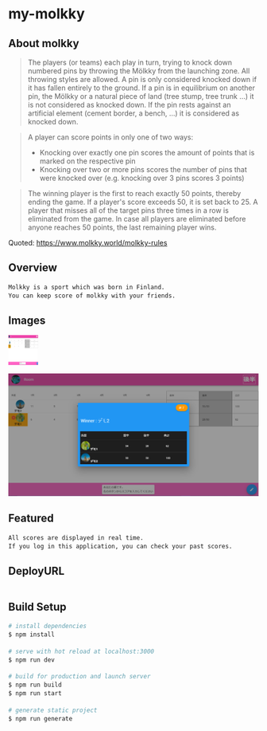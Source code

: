 # my-molkky

## About molkky

> The players (or teams) each play in turn, trying to knock down numbered pins by throwing the Mölkky from the launching zone. All throwing styles are allowed. A pin is only considered knocked down if it has fallen entirely to the ground. If a pin is in equilibrium on another pin, the Mölkky or a natural piece of land (tree stump, tree trunk …) it is not considered as knocked down. If the pin rests against an artificial element (cement border, a bench, …) it is considered as knocked down.

> A player can score points in only one of two ways:
>
> - Knocking over exactly one pin scores the amount of points that is marked on the respective pin
> - Knocking over two or more pins scores the number of pins that were knocked over (e.g. knocking over 3 pins scores 3 points)

> The winning player is the first to reach exactly 50 points, thereby ending the game. If a player's score exceeds 50, it is set back to 25. A player that misses all of the target pins three times in a row is eliminated from the game. In case all players are eliminated before anyone reaches 50 points, the last remaining player wins.

Quoted: https://www.molkky.world/molkky-rules

## Overview

```bash
Molkky is a sport which was born in Finland.
You can keep score of molkky with your friends.
```

## Images

<img src="https://github.com/xyytgae/my-molkky/blob/images/capture_1.png" alt="capture_1" width="60" height="60">

![alt](/assets/captures/capture_2.PNG)

## Featured

```bash
All scores are displayed in real time.
If you log in this application, you can check your past scores.
```

## DeployURL

```bash

```

## Build Setup

```bash
# install dependencies
$ npm install

# serve with hot reload at localhost:3000
$ npm run dev

# build for production and launch server
$ npm run build
$ npm run start

# generate static project
$ npm run generate
```

